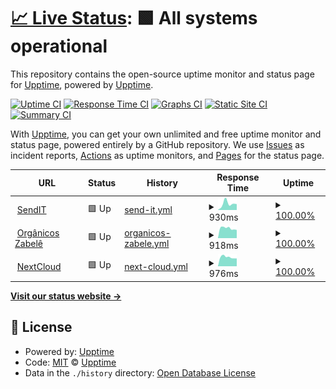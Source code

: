 # [📈 Live Status](https://upptime.github.io/upptime): <!--live status--> **🟩 All systems operational**

This repository contains the open-source uptime monitor and status page for [Upptime](https://upptime.js.org), powered by [Upptime](https://github.com/upptime/upptime).

[![Uptime CI](https://github.com/koj-co/upptime/workflows/Uptime%20CI/badge.svg)](https://github.com/koj-co/upptime/actions?query=workflow%3A%22Uptime+CI%22)
[![Response Time CI](https://github.com/koj-co/upptime/workflows/Response%20Time%20CI/badge.svg)](https://github.com/koj-co/upptime/actions?query=workflow%3A%22Response+Time+CI%22)
[![Graphs CI](https://github.com/koj-co/upptime/workflows/Graphs%20CI/badge.svg)](https://github.com/koj-co/upptime/actions?query=workflow%3A%22Graphs+CI%22)
[![Static Site CI](https://github.com/koj-co/upptime/workflows/Static%20Site%20CI/badge.svg)](https://github.com/koj-co/upptime/actions?query=workflow%3A%22Static+Site+CI%22)
[![Summary CI](https://github.com/koj-co/upptime/workflows/Summary%20CI/badge.svg)](https://github.com/koj-co/upptime/actions?query=workflow%3A%22Summary+CI%22)

With [Upptime](https://upptime.js.org), you can get your own unlimited and free uptime monitor and status page, powered entirely by a GitHub repository. We use [Issues](https://github.com/upptime/upptime/issues) as incident reports, [Actions](https://github.com/upptime/upptime/actions) as uptime monitors, and [Pages](https://upptime.github.io/upptime) for the status page.

<!--start: status pages-->
<!-- This summary is generated by Upptime (https://github.com/upptime/upptime) -->
<!-- Do not edit this manually, your changes will be overwritten -->
<!-- prettier-ignore -->
| URL | Status | History | Response Time | Uptime |
| --- | ------ | ------- | ------------- | ------ |
| <img alt="" src="https://favicons.githubusercontent.com/sendit.dannluciano.com.br" height="13"> [SendIT](https://sendit.dannluciano.com.br) | 🟩 Up | [send-it.yml](https://github.com/dannluciano/upptime/commits/HEAD/history/send-it.yml) | <details><summary><img alt="Response time graph" src="./graphs/send-it/response-time-week.png" height="20"> 930ms</summary><br><a href="https://dannluciano.github.io/upptime/history/send-it"><img alt="Response time 1143" src="https://img.shields.io/endpoint?url=https%3A%2F%2Fraw.githubusercontent.com%2Fdannluciano%2Fupptime%2FHEAD%2Fapi%2Fsend-it%2Fresponse-time.json"></a><br><a href="https://dannluciano.github.io/upptime/history/send-it"><img alt="24-hour response time 747" src="https://img.shields.io/endpoint?url=https%3A%2F%2Fraw.githubusercontent.com%2Fdannluciano%2Fupptime%2FHEAD%2Fapi%2Fsend-it%2Fresponse-time-day.json"></a><br><a href="https://dannluciano.github.io/upptime/history/send-it"><img alt="7-day response time 930" src="https://img.shields.io/endpoint?url=https%3A%2F%2Fraw.githubusercontent.com%2Fdannluciano%2Fupptime%2FHEAD%2Fapi%2Fsend-it%2Fresponse-time-week.json"></a><br><a href="https://dannluciano.github.io/upptime/history/send-it"><img alt="30-day response time 1077" src="https://img.shields.io/endpoint?url=https%3A%2F%2Fraw.githubusercontent.com%2Fdannluciano%2Fupptime%2FHEAD%2Fapi%2Fsend-it%2Fresponse-time-month.json"></a><br><a href="https://dannluciano.github.io/upptime/history/send-it"><img alt="1-year response time 1166" src="https://img.shields.io/endpoint?url=https%3A%2F%2Fraw.githubusercontent.com%2Fdannluciano%2Fupptime%2FHEAD%2Fapi%2Fsend-it%2Fresponse-time-year.json"></a></details> | <details><summary><a href="https://dannluciano.github.io/upptime/history/send-it">100.00%</a></summary><a href="https://dannluciano.github.io/upptime/history/send-it"><img alt="All-time uptime 99.73%" src="https://img.shields.io/endpoint?url=https%3A%2F%2Fraw.githubusercontent.com%2Fdannluciano%2Fupptime%2FHEAD%2Fapi%2Fsend-it%2Fuptime.json"></a><br><a href="https://dannluciano.github.io/upptime/history/send-it"><img alt="24-hour uptime 100.00%" src="https://img.shields.io/endpoint?url=https%3A%2F%2Fraw.githubusercontent.com%2Fdannluciano%2Fupptime%2FHEAD%2Fapi%2Fsend-it%2Fuptime-day.json"></a><br><a href="https://dannluciano.github.io/upptime/history/send-it"><img alt="7-day uptime 100.00%" src="https://img.shields.io/endpoint?url=https%3A%2F%2Fraw.githubusercontent.com%2Fdannluciano%2Fupptime%2FHEAD%2Fapi%2Fsend-it%2Fuptime-week.json"></a><br><a href="https://dannluciano.github.io/upptime/history/send-it"><img alt="30-day uptime 100.00%" src="https://img.shields.io/endpoint?url=https%3A%2F%2Fraw.githubusercontent.com%2Fdannluciano%2Fupptime%2FHEAD%2Fapi%2Fsend-it%2Fuptime-month.json"></a><br><a href="https://dannluciano.github.io/upptime/history/send-it"><img alt="1-year uptime 100.00%" src="https://img.shields.io/endpoint?url=https%3A%2F%2Fraw.githubusercontent.com%2Fdannluciano%2Fupptime%2FHEAD%2Fapi%2Fsend-it%2Fuptime-year.json"></a></details>
| <img alt="" src="https://favicons.githubusercontent.com/www.organicosrn.eco.br" height="13"> [Orgânicos Zabelê](https://www.organicosrn.eco.br) | 🟩 Up | [organicos-zabele.yml](https://github.com/dannluciano/upptime/commits/HEAD/history/organicos-zabele.yml) | <details><summary><img alt="Response time graph" src="./graphs/organicos-zabele/response-time-week.png" height="20"> 918ms</summary><br><a href="https://dannluciano.github.io/upptime/history/organicos-zabele"><img alt="Response time 706" src="https://img.shields.io/endpoint?url=https%3A%2F%2Fraw.githubusercontent.com%2Fdannluciano%2Fupptime%2FHEAD%2Fapi%2Forganicos-zabele%2Fresponse-time.json"></a><br><a href="https://dannluciano.github.io/upptime/history/organicos-zabele"><img alt="24-hour response time 944" src="https://img.shields.io/endpoint?url=https%3A%2F%2Fraw.githubusercontent.com%2Fdannluciano%2Fupptime%2FHEAD%2Fapi%2Forganicos-zabele%2Fresponse-time-day.json"></a><br><a href="https://dannluciano.github.io/upptime/history/organicos-zabele"><img alt="7-day response time 918" src="https://img.shields.io/endpoint?url=https%3A%2F%2Fraw.githubusercontent.com%2Fdannluciano%2Fupptime%2FHEAD%2Fapi%2Forganicos-zabele%2Fresponse-time-week.json"></a><br><a href="https://dannluciano.github.io/upptime/history/organicos-zabele"><img alt="30-day response time 996" src="https://img.shields.io/endpoint?url=https%3A%2F%2Fraw.githubusercontent.com%2Fdannluciano%2Fupptime%2FHEAD%2Fapi%2Forganicos-zabele%2Fresponse-time-month.json"></a><br><a href="https://dannluciano.github.io/upptime/history/organicos-zabele"><img alt="1-year response time 730" src="https://img.shields.io/endpoint?url=https%3A%2F%2Fraw.githubusercontent.com%2Fdannluciano%2Fupptime%2FHEAD%2Fapi%2Forganicos-zabele%2Fresponse-time-year.json"></a></details> | <details><summary><a href="https://dannluciano.github.io/upptime/history/organicos-zabele">100.00%</a></summary><a href="https://dannluciano.github.io/upptime/history/organicos-zabele"><img alt="All-time uptime 100.00%" src="https://img.shields.io/endpoint?url=https%3A%2F%2Fraw.githubusercontent.com%2Fdannluciano%2Fupptime%2FHEAD%2Fapi%2Forganicos-zabele%2Fuptime.json"></a><br><a href="https://dannluciano.github.io/upptime/history/organicos-zabele"><img alt="24-hour uptime 100.00%" src="https://img.shields.io/endpoint?url=https%3A%2F%2Fraw.githubusercontent.com%2Fdannluciano%2Fupptime%2FHEAD%2Fapi%2Forganicos-zabele%2Fuptime-day.json"></a><br><a href="https://dannluciano.github.io/upptime/history/organicos-zabele"><img alt="7-day uptime 100.00%" src="https://img.shields.io/endpoint?url=https%3A%2F%2Fraw.githubusercontent.com%2Fdannluciano%2Fupptime%2FHEAD%2Fapi%2Forganicos-zabele%2Fuptime-week.json"></a><br><a href="https://dannluciano.github.io/upptime/history/organicos-zabele"><img alt="30-day uptime 100.00%" src="https://img.shields.io/endpoint?url=https%3A%2F%2Fraw.githubusercontent.com%2Fdannluciano%2Fupptime%2FHEAD%2Fapi%2Forganicos-zabele%2Fuptime-month.json"></a><br><a href="https://dannluciano.github.io/upptime/history/organicos-zabele"><img alt="1-year uptime 100.00%" src="https://img.shields.io/endpoint?url=https%3A%2F%2Fraw.githubusercontent.com%2Fdannluciano%2Fupptime%2FHEAD%2Fapi%2Forganicos-zabele%2Fuptime-year.json"></a></details>
| <img alt="" src="https://favicons.githubusercontent.com/cloud.dannluciano.com.br" height="13"> [NextCloud](https://cloud.dannluciano.com.br) | 🟩 Up | [next-cloud.yml](https://github.com/dannluciano/upptime/commits/HEAD/history/next-cloud.yml) | <details><summary><img alt="Response time graph" src="./graphs/next-cloud/response-time-week.png" height="20"> 976ms</summary><br><a href="https://dannluciano.github.io/upptime/history/next-cloud"><img alt="Response time 843" src="https://img.shields.io/endpoint?url=https%3A%2F%2Fraw.githubusercontent.com%2Fdannluciano%2Fupptime%2FHEAD%2Fapi%2Fnext-cloud%2Fresponse-time.json"></a><br><a href="https://dannluciano.github.io/upptime/history/next-cloud"><img alt="24-hour response time 887" src="https://img.shields.io/endpoint?url=https%3A%2F%2Fraw.githubusercontent.com%2Fdannluciano%2Fupptime%2FHEAD%2Fapi%2Fnext-cloud%2Fresponse-time-day.json"></a><br><a href="https://dannluciano.github.io/upptime/history/next-cloud"><img alt="7-day response time 976" src="https://img.shields.io/endpoint?url=https%3A%2F%2Fraw.githubusercontent.com%2Fdannluciano%2Fupptime%2FHEAD%2Fapi%2Fnext-cloud%2Fresponse-time-week.json"></a><br><a href="https://dannluciano.github.io/upptime/history/next-cloud"><img alt="30-day response time 1058" src="https://img.shields.io/endpoint?url=https%3A%2F%2Fraw.githubusercontent.com%2Fdannluciano%2Fupptime%2FHEAD%2Fapi%2Fnext-cloud%2Fresponse-time-month.json"></a><br><a href="https://dannluciano.github.io/upptime/history/next-cloud"><img alt="1-year response time 868" src="https://img.shields.io/endpoint?url=https%3A%2F%2Fraw.githubusercontent.com%2Fdannluciano%2Fupptime%2FHEAD%2Fapi%2Fnext-cloud%2Fresponse-time-year.json"></a></details> | <details><summary><a href="https://dannluciano.github.io/upptime/history/next-cloud">100.00%</a></summary><a href="https://dannluciano.github.io/upptime/history/next-cloud"><img alt="All-time uptime 99.70%" src="https://img.shields.io/endpoint?url=https%3A%2F%2Fraw.githubusercontent.com%2Fdannluciano%2Fupptime%2FHEAD%2Fapi%2Fnext-cloud%2Fuptime.json"></a><br><a href="https://dannluciano.github.io/upptime/history/next-cloud"><img alt="24-hour uptime 100.00%" src="https://img.shields.io/endpoint?url=https%3A%2F%2Fraw.githubusercontent.com%2Fdannluciano%2Fupptime%2FHEAD%2Fapi%2Fnext-cloud%2Fuptime-day.json"></a><br><a href="https://dannluciano.github.io/upptime/history/next-cloud"><img alt="7-day uptime 100.00%" src="https://img.shields.io/endpoint?url=https%3A%2F%2Fraw.githubusercontent.com%2Fdannluciano%2Fupptime%2FHEAD%2Fapi%2Fnext-cloud%2Fuptime-week.json"></a><br><a href="https://dannluciano.github.io/upptime/history/next-cloud"><img alt="30-day uptime 100.00%" src="https://img.shields.io/endpoint?url=https%3A%2F%2Fraw.githubusercontent.com%2Fdannluciano%2Fupptime%2FHEAD%2Fapi%2Fnext-cloud%2Fuptime-month.json"></a><br><a href="https://dannluciano.github.io/upptime/history/next-cloud"><img alt="1-year uptime 100.00%" src="https://img.shields.io/endpoint?url=https%3A%2F%2Fraw.githubusercontent.com%2Fdannluciano%2Fupptime%2FHEAD%2Fapi%2Fnext-cloud%2Fuptime-year.json"></a></details>

<!--end: status pages-->

[**Visit our status website →**](https://upptime.github.io/upptime)

## 📄 License

- Powered by: [Upptime](https://github.com/upptime/upptime)
- Code: [MIT](./LICENSE) © [Upptime](https://upptime.js.org)
- Data in the `./history` directory: [Open Database License](https://opendatacommons.org/licenses/odbl/1-0/)
